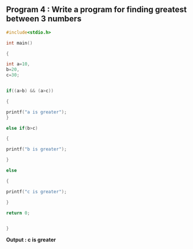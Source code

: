 ## Program 4 : Write a program for finding greatest between 3 numbers
```C
#include<stdio.h>

int main()

{

int a=10,
b=20,
c=30;


if((a>b) && (a>c))

{

printf("a is greater");
}

else if(b>c)

{

printf("b is greater");

}

else 

{

printf("c is greater");

}

return 0;


}
```
**Output : c is greater**

